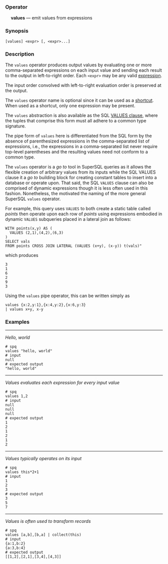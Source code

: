 ### Operator

&emsp; **values** &mdash; emit values from expressions

### Synopsis

```
[values] <expr> [, <expr>...]
```
### Description

The `values` operator produces output values by evaluating one or more
comma-separated
expressions on each input value and sending each result to the output
in left-to-right order.  Each `<expr>` may be any valid
[expression](../expressions.md).

The input order convolved with left-to-right evaluation order is preserved
at the output.

The `values` operator name is optional since it can be used as a
[shortcut](../shortcuts.md).  When used as a shortcut, only one expression
may be present.

The `values` abstraction is also available as the SQL
[VALUES clause](../sql/values.md), where the tuples that comprise
this form must all adhere to a common type signature.

The pipe form of `values` here is differentiated from the SQL form
by the absence of parenthesized expressions in the comma-separated list
of expressions, i.e., the expressions in a comma-separated list never
require top-level parentheses and the resulting values need not conform
to a common type.

The `values` operator is a _go to_ tool in SuperSQL queries as it allows
the flexible creation of arbitrary values from its inputs while the
SQL VALUES clause it a _go to_ building block for creating constant tables
to insert into a database or operate upon.  That said, the SQL `VALUES` clause
can also be comprised of dynamic expressions though it is less often used
in this fashion.  Nonetheless, the motivated the naming of the more general
SuperSQL `values` operator.

For example, this query uses `VALUES` to both
create a static table called _points_ then operate upon
each row of _points_ using expressions embodied in
dynamic `VALUES` subqueries placed in a lateral join as follows:
```
WITH points(x,y) AS (
  VALUES (2,1),(4,2),(6,3)
)
SELECT vals
FROM points CROSS JOIN LATERAL (VALUES (x+y), (x-y)) t(vals)"
```
which produces
```
3
1
6
2
9
3
```
Using the `values` pipe operator, this can be written simply as
```
values {x:2,y:1},{x:4,y:2},{x:6,y:3}
| values x+y, x-y
```


### Examples

---

_Hello, world_
```mdtest-spq
# spq
values "hello, world"
# input
null
# expected output
"hello, world"
```

---

_Values evaluates each expression for every input value_
```mdtest-spq
# spq
values 1,2
# input
null
null
null
# expected output
1
2
1
2
1
2
```

---

_Values typically operates on its input_
```mdtest-spq
# spq
values this*2+1
# input
1
2
3
# expected output
3
5
7
```

---

_Values is often used to transform records_
```mdtest-spq
# spq
values [a,b],[b,a] | collect(this)
# input
{a:1,b:2}
{a:3,b:4}
# expected output
[[1,2],[2,1],[3,4],[4,3]]
```
